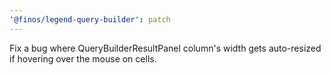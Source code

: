 ```yaml
---
'@finos/legend-query-builder': patch
---
```


Fix a bug where QueryBuilderResultPanel column's width gets auto-resized if hovering over the mouse on cells.

